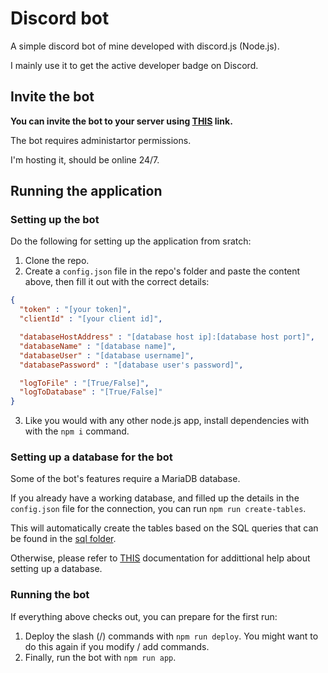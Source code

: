 # Discord bot

A simple discord bot of mine developed with discord.js (Node.js).

I mainly use it to get the active developer badge on Discord.

## Invite the bot

**You can invite the bot to your server using [THIS](https://discord.com/oauth2/authorize?client_id=1163073430309044234&scope=bot&permissions=8) link.**

The bot requires administartor permissions.

I'm hosting it, should be online 24/7.

## Running the application

### Setting up the bot

Do the following for setting up the application from sratch:

1. Clone the repo.
2. Create a `config.json` file in the repo's folder and paste the content above, then fill it out with the correct details:
```json
{
  "token" : "[your token]",
  "clientId" : "[your client id]",

  "databaseHostAddress" : "[database host ip]:[database host port]",
  "databaseName" : "[database name]",
  "databaseUser" : "[database username]",
  "databasePassword" : "[database user's password]",

  "logToFile" : "[True/False]",
  "logToDatabase" : "[True/False]"
}
```
3. Like you would with any other node.js app, install dependencies with with the `npm i` command.

### Setting up a database for the bot

Some of the bot's features require a MariaDB database.

If you already have a working database, and filled up the details in the `config.json` file for the connection, you can run `npm run create-tables`.

This will automatically create the tables based on the SQL queries that can be found in the [sql folder](sql/).

Otherwise, please refer to [THIS](documentation/mariadb-setup.md) documentation for addittional help about setting up a database.

### Running the bot

If everything above checks out, you can prepare for the first run:

1. Deploy the slash (/) commands with `npm run deploy`. You might want to do this again if you modify / add commands.
2. Finally, run the bot with `npm run app`.
